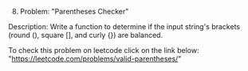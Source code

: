 8. Problem: "Parentheses Checker"

Description: Write a function to determine if the input string's brackets (round (), square [], and curly {}) are balanced.

To check this problem on leetcode click on the link below:
    "https://leetcode.com/problems/valid-parentheses/"